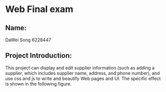 # Web Final exam  

## Name:  
DaWei Song 6228447  

## Project Introduction:  
This project can display and edit supplier information (such as adding a supplier, which includes supplier name, address, and phone number), and use css and js to write and beautify Web pages and UI. The specific effect is shown in the following figure.
